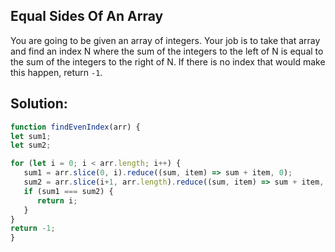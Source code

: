 
## Equal Sides Of An Array

You are going to be given an array of integers. Your job is to take that array and find an index N where the sum of the integers to the left of N is equal to the sum of the integers to the right of N. If there is no index that would make this happen, return `-1`.

## Solution:

```javascript
function findEvenIndex(arr) {
let sum1;
let sum2;

for (let i = 0; i < arr.length; i++) {
   sum1 = arr.slice(0, i).reduce((sum, item) => sum + item, 0);
   sum2 = arr.slice(i+1, arr.length).reduce((sum, item) => sum + item, 0);
   if (sum1 === sum2) {
      return i;
   }
}
return -1;
}
```


